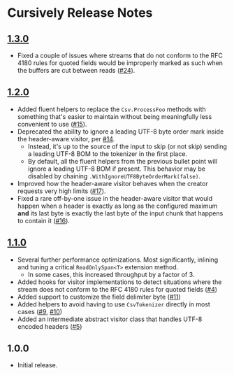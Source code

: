 # Cursively Release Notes
## [1.3.0](https://github.com/airbreather/Cursively/milestone/5)
- Fixed a couple of issues where streams that do not conform to the RFC 4180 rules for quoted fields would be improperly marked as such when the buffers are cut between reads ([#24](https://github.com/airbreather/Cursively/issues/24)).

## [1.2.0](https://github.com/airbreather/Cursively/milestone/4)
- Added fluent helpers to replace the `Csv.ProcessFoo` methods with something that's easier to maintain without being meaningfully less convenient to use ([#15](https://github.com/airbreather/Cursively/issues/15)).
- Deprecated the ability to ignore a leading UTF-8 byte order mark inside the header-aware visitor, per [#14](https://github.com/airbreather/Cursively/issues/14).
    - Instead, it's up to the source of the input to skip (or not skip) sending a leading UTF-8 BOM to the tokenizer in the first place.
    - By default, all the fluent helpers from the previous bullet point will ignore a leading UTF-8 BOM if present.  This behavior may be disabled by chaining `.WithIgnoreUTF8ByteOrderMark(false)`.
- Improved how the header-aware visitor behaves when the creator requests very high limits ([#17](https://github.com/airbreather/Cursively/issues/17)).
- Fixed a rare off-by-one issue in the header-aware visitor that would happen when a header is exactly as long as the configured maximum **and** its last byte is exactly the last byte of the input chunk that happens to contain it ([#16](https://github.com/airbreather/Cursively/issues/16)).

## [1.1.0](https://github.com/airbreather/Cursively/milestone/1)
- Several further performance optimizations.  Most significantly, inlining and tuning a critical `ReadOnlySpan<T>` extension method.
    - In some cases, this increased throughput by a factor of 3.
- Added hooks for visitor implementations to detect situations where the stream does not conform to the RFC 4180 rules for quoted fields ([#4](https://github.com/airbreather/Cursively/issues/4))
- Added support to customize the field delimiter byte ([#11](https://github.com/airbreather/Cursively/issues/11))
- Added helpers to avoid having to use `CsvTokenizer` directly in most cases ([#9](https://github.com/airbreather/Cursively/issues/9), [#10](https://github.com/airbreather/Cursively/issues/10))
- Added an intermediate abstract visitor class that handles UTF-8 encoded headers ([#5](https://github.com/airbreather/Cursively/issues/5))

## 1.0.0
- Initial release.
